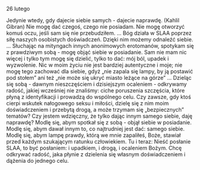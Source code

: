 26 lutego

Jedynie wtedy, gdy dajecie siebie samych - dajecie naprawdę.
(Kahlil Gibran)
 Nie mogę dać czegoś, czego nie posiadam. Nie mogę otworzyć komuś oczu, jeśli sam się nie przebudziłem. ... Bóg działa w SLAA poprzez siłę naszych osobistych doświadczeń. Dzięki nim możemy odnaleźć siebie. ... Słuchając na mityngach innych anonimowych erotomanów, spotykam się z prawdziwym sobą - mogę objąć siebie w posiadanie. Sam nie mam nic więcej i tylko tym mogę się dzielić, tylko to dać: mój ból, upadek i wyzwolenie. Nic w moim życiu nie jest bardziej autentyczne i moje; nie mogę tego zachować dla siebie, gdyż „nie zapala się lampy, by ją postawić pod stołem” ani też „nie może się ukryć miasto leżące na górze” ... Dzieląc się sobą - dawnym nieszczęściem i dzisiejszym ocaleniem - odkrywamy radość, jakiej wcześniej nie znaliśmy: ciche poruszenia szczęścia, które płyną z identyfikacji i prowadzą do wspólnego celu.
 Czy zawsze, gdy ktoś cierpi wskutek nałogowego seksu i miłości, dzielę się z nim moim doświadczeniem i przebytą drogą, a może trzymam się „bezpiecznych” tematów? Czy jestem wdzięczny, że tylko dając innym samego siebie, daję naprawdę?
 Modlę się, abym spotkał się z sobą - objął siebie w posiadanie. Modlę się, abym dawał innym to, co najtrudniej jest dać: samego siebie. Modlę się, abym lampę prawdy, którą we mnie zapaliłeś, Boże, stawiał przed każdym szukającym ratunku człowiekiem.
 Tu i teraz: Nieść posłanie SLAA, to być posłaniem: i upadkiem, i drogą, i ocaleniem Bożym. Chcę odkrywać radość, jaka płynie z dzielenia się własnym doświadczeniem i dążenia do jednego celu.

